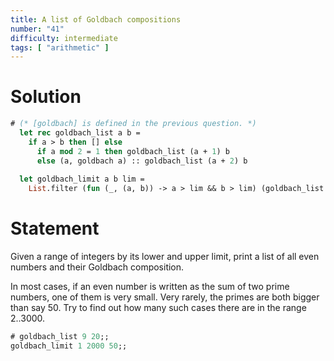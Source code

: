 ```yaml
---
title: A list of Goldbach compositions
number: "41"
difficulty: intermediate
tags: [ "arithmetic" ]
---
```


# Solution

```ocaml
# (* [goldbach] is defined in the previous question. *)
  let rec goldbach_list a b =
    if a > b then [] else
      if a mod 2 = 1 then goldbach_list (a + 1) b
      else (a, goldbach a) :: goldbach_list (a + 2) b
  
  let goldbach_limit a b lim =
    List.filter (fun (_, (a, b)) -> a > lim && b > lim) (goldbach_list a b)
```

# Statement

Given a range of integers by its lower and upper limit, print a list of
all even numbers and their Goldbach composition.

In most cases, if an even number is written as the sum of two prime
numbers, one of them is very small. Very rarely, the primes are both
bigger than say 50. Try to find out how many such cases there are in the
range 2..3000.

```ocaml
# goldbach_list 9 20;;
goldbach_limit 1 2000 50;;
```
